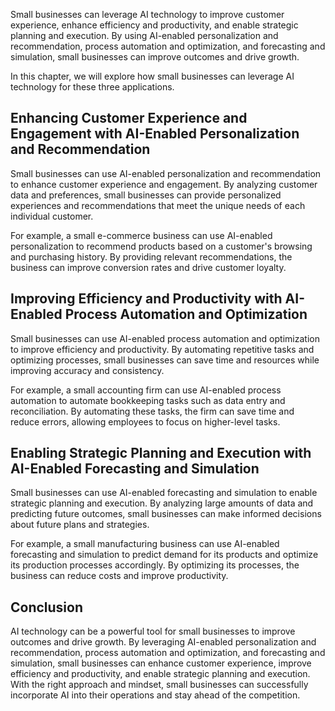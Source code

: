 
Small businesses can leverage AI technology to improve customer experience, enhance efficiency and productivity, and enable strategic planning and execution. By using AI-enabled personalization and recommendation, process automation and optimization, and forecasting and simulation, small businesses can improve outcomes and drive growth.

In this chapter, we will explore how small businesses can leverage AI technology for these three applications.

Enhancing Customer Experience and Engagement with AI-Enabled Personalization and Recommendation
-----------------------------------------------------------------------------------------------

Small businesses can use AI-enabled personalization and recommendation to enhance customer experience and engagement. By analyzing customer data and preferences, small businesses can provide personalized experiences and recommendations that meet the unique needs of each individual customer.

For example, a small e-commerce business can use AI-enabled personalization to recommend products based on a customer's browsing and purchasing history. By providing relevant recommendations, the business can improve conversion rates and drive customer loyalty.

Improving Efficiency and Productivity with AI-Enabled Process Automation and Optimization
-----------------------------------------------------------------------------------------

Small businesses can use AI-enabled process automation and optimization to improve efficiency and productivity. By automating repetitive tasks and optimizing processes, small businesses can save time and resources while improving accuracy and consistency.

For example, a small accounting firm can use AI-enabled process automation to automate bookkeeping tasks such as data entry and reconciliation. By automating these tasks, the firm can save time and reduce errors, allowing employees to focus on higher-level tasks.

Enabling Strategic Planning and Execution with AI-Enabled Forecasting and Simulation
------------------------------------------------------------------------------------

Small businesses can use AI-enabled forecasting and simulation to enable strategic planning and execution. By analyzing large amounts of data and predicting future outcomes, small businesses can make informed decisions about future plans and strategies.

For example, a small manufacturing business can use AI-enabled forecasting and simulation to predict demand for its products and optimize its production processes accordingly. By optimizing its processes, the business can reduce costs and improve productivity.

Conclusion
----------

AI technology can be a powerful tool for small businesses to improve outcomes and drive growth. By leveraging AI-enabled personalization and recommendation, process automation and optimization, and forecasting and simulation, small businesses can enhance customer experience, improve efficiency and productivity, and enable strategic planning and execution. With the right approach and mindset, small businesses can successfully incorporate AI into their operations and stay ahead of the competition.
